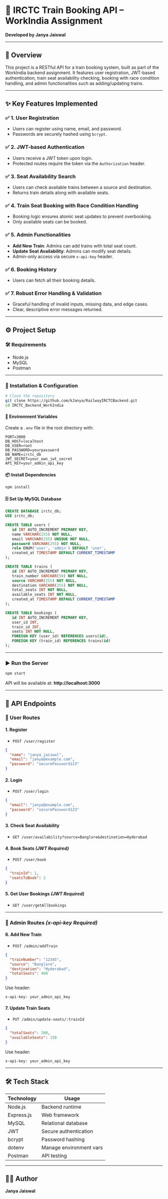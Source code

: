 # 🚆 IRCTC Train Booking API – WorkIndia Assignment  
**Developed by Janya Jaiswal**

---

## 🧩 Overview

This project is a RESTful API for a train booking system, built as part of the WorkIndia backend assignment. It features user registration, JWT-based authentication, train seat availability checking, booking with race condition handling, and admin functionalities such as adding/updating trains.

---

## ✨ Key Features Implemented

### ✅ 1. User Registration
- Users can register using name, email, and password.
- Passwords are securely hashed using `bcrypt`.

### ✅ 2. JWT-based Authentication
- Users receive a JWT token upon login.
- Protected routes require the token via the `Authorization` header.

### ✅ 3. Seat Availability Search
- Users can check available trains between a source and destination.
- Returns train details along with available seats.

### ✅ 4. Train Seat Booking with Race Condition Handling
- Booking logic ensures atomic seat updates to prevent overbooking.
- Only available seats can be booked.

### ✅ 5. Admin Functionalities
- **Add New Train**: Admins can add trains with total seat count.
- **Update Seat Availability**: Admins can modify seat details.
- Admin-only access via secure `x-api-key` header.

### ✅ 6. Booking History
- Users can fetch all their booking details.

### ✅ 7. Robust Error Handling & Validation
- Graceful handling of invalid inputs, missing data, and edge cases.
- Clear, descriptive error messages returned.

---

## ⚙️ Project Setup

### 🛠 Requirements
- Node.js
- MySQL
- Postman

---

### 🧪 Installation & Configuration

```bash
# Clone the repository
git clone https://github.com/kJanya/RailwayIRCTCBackend.git
cd IRCTC_Backend_WorkIndia
```

#### 📄 Environment Variables

Create a `.env` file in the root directory with:

```env
PORT=3000
DB_HOST=localhost
DB_USER=root
DB_PASSWORD=yourpassword
DB_NAME=irctc_db
JWT_SECRET=your_own_jwt_secret
API_KEY=your_admin_api_key
```

#### 📦 Install Dependencies

```bash
npm install
```

#### 🗄️ Set Up MySQL Database

```sql
CREATE DATABASE irctc_db;
USE irctc_db;

CREATE TABLE users (
   id INT AUTO_INCREMENT PRIMARY KEY,
   name VARCHAR(255) NOT NULL,
   email VARCHAR(255) UNIQUE NOT NULL,
   password VARCHAR(255) NOT NULL,
   role ENUM('user', 'admin') DEFAULT 'user',
   created_at TIMESTAMP DEFAULT CURRENT_TIMESTAMP
);

CREATE TABLE trains (
   id INT AUTO_INCREMENT PRIMARY KEY,
   train_number VARCHAR(50) NOT NULL,
   source VARCHAR(255) NOT NULL,
   destination VARCHAR(255) NOT NULL,
   total_seats INT NOT NULL,
   available_seats INT NOT NULL,
   created_at TIMESTAMP DEFAULT CURRENT_TIMESTAMP
);

CREATE TABLE bookings (
   id INT AUTO_INCREMENT PRIMARY KEY,
   user_id INT,
   train_id INT,
   seats INT NOT NULL,
   FOREIGN KEY (user_id) REFERENCES users(id),
   FOREIGN KEY (train_id) REFERENCES trains(id)
);
```

---

### ▶️ Run the Server

```bash
npm start
```

API will be available at: **http://localhost:3000**

---

## 🔌 API Endpoints

### 👤 User Routes

#### 1. Register
- `POST /user/register`
```json
{
  "name": "janya_jaiswal",
  "email": "janya@example.com",
  "password": "securePassword123"
}
```

#### 2. Login
- `POST /user/login`
```json
{
  "email": "janya@example.com",
  "password": "securePassword123"
}
```

#### 3. Check Seat Availability
- `GET /user/availability?source=Banglore&destination=Hyderabad`

#### 4. Book Seats _(JWT Required)_
- `POST /user/book`
```json
{
  "trainId": 1,
  "seatsToBook": 2
}
```

#### 5. Get User Bookings _(JWT Required)_
- `GET /user/getAllbookings`

---

### 🔐 Admin Routes _(x-api-key Required)_

#### 6. Add New Train
- `POST /admin/addTrain`
```json
{
  "trainNumber": "12345",
  "source": "Banglore",
  "destination": "Hyderabad",
  "totalSeats": 400
}
```

Use header:
```http
x-api-key: your_admin_api_key
```

#### 7. Update Train Seats
- `PUT /admin/update-seats/:trainId`
```json
{
  "totalSeats": 200,
  "availableSeats": 150
}
```

Use header:
```http
x-api-key: your_admin_api_key
```

---

## 🛠️ Tech Stack

| Technology  | Usage                    |
|-------------|--------------------------|
| Node.js     | Backend runtime          |
| Express.js  | Web framework            |
| MySQL       | Relational database      |
| JWT         | Secure authentication    |
| bcrypt      | Password hashing         |
| dotenv      | Manage environment vars  |
| Postman     | API testing              |


---

## 👩‍💻 Author

**Janya Jaiswal**  